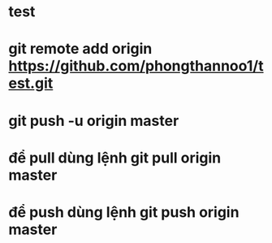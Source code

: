 # test
# git remote add origin https://github.com/phongthannoo1/test.git
# git push -u origin master

# để pull dùng lệnh git pull origin master
# để push dùng lệnh git push origin master
